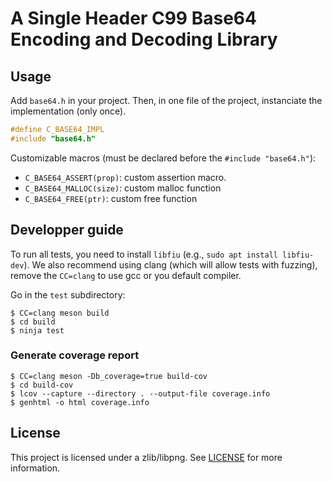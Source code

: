 # A Single Header C99 Base64 Encoding and Decoding Library

## Usage

Add `base64.h` in your project. Then, in one file of the project, instanciate
the implementation (only once).

```c
#define C_BASE64_IMPL
#include "base64.h"
```

Customizable macros (must be declared before the `#include "base64.h"`):

- `C_BASE64_ASSERT(prop)`: custom assertion macro.
- `C_BASE64_MALLOC(size)`: custom malloc function
- `C_BASE64_FREE(ptr)`: custom free function

## Developper guide

To run all tests, you need to install `libfiu` (e.g., `sudo apt install libfiu-dev`).
We also recommend using clang (which will allow tests with fuzzing), remove the `CC=clang` to use gcc or you default compiler.

Go in the `test` subdirectory:
```console
$ CC=clang meson build
$ cd build
$ ninja test
```

### Generate coverage report

```console
$ CC=clang meson -Db_coverage=true build-cov
$ cd build-cov
$ lcov --capture --directory . --output-file coverage.info
$ genhtml -o html coverage.info
```

## License

This project is licensed under a zlib/libpng.
See [LICENSE](./LICENSE) for more information.
